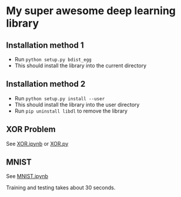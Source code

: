 # My super awesome deep learning library

## Installation method 1
 - Run `python setup.py bdist_egg`
 - This should install the library into the current directory
## Installation method 2
 - Run `python setup.py install --user`
 - This should install the library into the user directory 
 - Run `pip uninstall libdl` to remove the library
## XOR Problem
See [XOR.ipynb](XOR.ipynb) or [XOR.py](XOR.py)

## MNIST
See [MNIST.ipynb](MNIST.ipynb)

Training and testing takes about 30 seconds. 